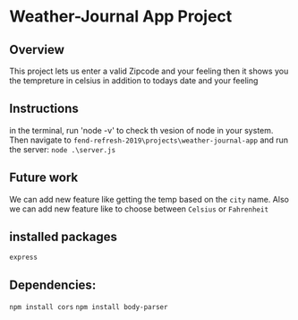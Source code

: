 # Weather-Journal App Project

## Overview

This project lets us enter a valid Zipcode and your feeling then it shows you the tempreture in celsius in addition to todays date and your feeling

## Instructions

in the terminal, run 'node -v' to check th vesion of node in your system. Then navigate to `fend-refresh-2019\projects\weather-journal-app` and run the server: `node .\server.js`

## Future work

We can add new feature like getting the temp based on the `city` name. Also we can add new feature like to choose between `Celsius` or `Fahrenheit`

## installed packages

`express`

## Dependencies:

`npm install cors`
`npm install body-parser`
